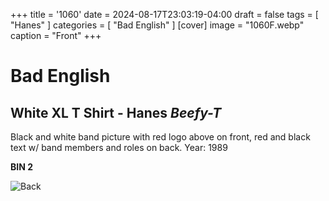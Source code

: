 +++
title = '1060'
date = 2024-08-17T23:03:19-04:00
draft = false
tags = [ "Hanes" ]
categories = [ "Bad English" ]
[cover]
image = "1060F.webp"
caption = "Front"
+++
# Bad English
## White XL T Shirt - Hanes *Beefy-T*

Black and white band picture with red logo above on front, red and black text w/ band members and roles on back. Year: 1989

**BIN 2**

![Back](/1060B.webp)
